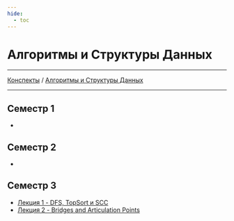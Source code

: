 ```yaml
---
hide: 
  - toc
---
```


# Алгоритмы и Структуры Данных

---

[Конспекты](/index.md) / [Алгоритмы и Структуры Данных](/notes/algorithms/index.md)

---

## Семестр 1
-

## Семестр 2
-

## Семестр 3
- [Лекция 1 - DFS, TopSort и SCC](/notes/algorithms/sem3-lec1.md)
- [Лекция 2 - Bridges and Articulation Points](/notes/algorithms/sem3-lec2.md)